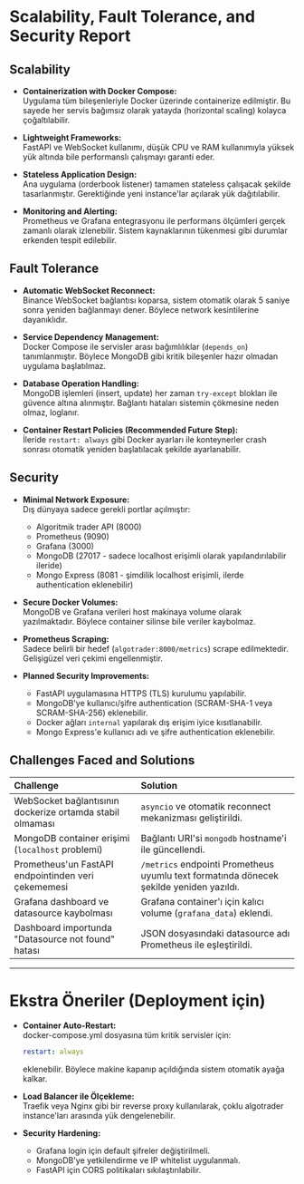# Scalability, Fault Tolerance, and Security Report

## Scalability

- **Containerization with Docker Compose:**  
  Uygulama tüm bileşenleriyle Docker üzerinde containerize edilmiştir. Bu sayede her servis bağımsız olarak yatayda (horizontal scaling) kolayca çoğaltılabilir.
  
- **Lightweight Frameworks:**  
  FastAPI ve WebSocket kullanımı, düşük CPU ve RAM kullanımıyla yüksek yük altında bile performanslı çalışmayı garanti eder.

- **Stateless Application Design:**  
  Ana uygulama (orderbook listener) tamamen stateless çalışacak şekilde tasarlanmıştır. Gerektiğinde yeni instance'lar açılarak yük dağıtılabilir.

- **Monitoring and Alerting:**  
  Prometheus ve Grafana entegrasyonu ile performans ölçümleri gerçek zamanlı olarak izlenebilir. Sistem kaynaklarının tükenmesi gibi durumlar erkenden tespit edilebilir.

## Fault Tolerance

- **Automatic WebSocket Reconnect:**  
  Binance WebSocket bağlantısı koparsa, sistem otomatik olarak 5 saniye sonra yeniden bağlanmayı dener. Böylece network kesintilerine dayanıklıdır.

- **Service Dependency Management:**  
  Docker Compose ile servisler arası bağımlılıklar (`depends_on`) tanımlanmıştır. Böylece MongoDB gibi kritik bileşenler hazır olmadan uygulama başlatılmaz.

- **Database Operation Handling:**  
  MongoDB işlemleri (insert, update) her zaman `try-except` blokları ile güvence altına alınmıştır. Bağlantı hataları sistemin çökmesine neden olmaz, loglanır.

- **Container Restart Policies (Recommended Future Step):**  
  İleride `restart: always` gibi Docker ayarları ile konteynerler crash sonrası otomatik yeniden başlatılacak şekilde ayarlanabilir.

## Security

- **Minimal Network Exposure:**  
  Dış dünyaya sadece gerekli portlar açılmıştır:  
  - Algoritmik trader API (8000)
  - Prometheus (9090)
  - Grafana (3000)
  - MongoDB (27017 - sadece localhost erişimli olarak yapılandırılabilir ileride)
  - Mongo Express (8081 - şimdilik localhost erişimli, ilerde authentication eklenebilir)

- **Secure Docker Volumes:**  
  MongoDB ve Grafana verileri host makinaya volume olarak yazılmaktadır. Böylece container silinse bile veriler kaybolmaz.

- **Prometheus Scraping:**  
  Sadece belirli bir hedef (`algotrader:8000/metrics`) scrape edilmektedir. Gelişigüzel veri çekimi engellenmiştir.

- **Planned Security Improvements:**  
  - FastAPI uygulamasına HTTPS (TLS) kurulumu yapılabilir.
  - MongoDB'ye kullanıcı/şifre authentication (SCRAM-SHA-1 veya SCRAM-SHA-256) eklenebilir.
  - Docker ağları `internal` yapılarak dış erişim iyice kısıtlanabilir.
  - Mongo Express'e kullanıcı adı ve şifre authentication eklenebilir.


## Challenges Faced and Solutions

| Challenge | Solution |
|:----------|:---------|
| WebSocket bağlantısının dockerize ortamda stabil olmaması | `asyncio` ve otomatik reconnect mekanizması geliştirildi. |
| MongoDB container erişimi (`localhost` problemi) | Bağlantı URI'si `mongodb` hostname'i ile güncellendi. |
| Prometheus'un FastAPI endpointinden veri çekememesi | `/metrics` endpointi Prometheus uyumlu text formatında dönecek şekilde yeniden yazıldı. |
| Grafana dashboard ve datasource kaybolması | Grafana container'ı için kalıcı volume (`grafana_data`) eklendi. |
| Dashboard importunda "Datasource not found" hatası | JSON dosyasındaki datasource adı Prometheus ile eşleştirildi. |

---

# Ekstra Öneriler (Deployment için)

- **Container Auto-Restart:**  
  docker-compose.yml dosyasına tüm kritik servisler için:  
  ```yaml
  restart: always
  ```
  eklenebilir. Böylece makine kapanıp açıldığında sistem otomatik ayağa kalkar.

- **Load Balancer ile Ölçekleme:**  
  Traefik veya Nginx gibi bir reverse proxy kullanılarak, çoklu algotrader instance'ları arasında yük dengelenebilir.

- **Security Hardening:**  
  - Grafana login için default şifreler değiştirilmeli.
  - MongoDB'ye yetkilendirme ve IP whitelist uygulanmalı.
  - FastAPI için CORS politikaları sıkılaştırılabilir.
